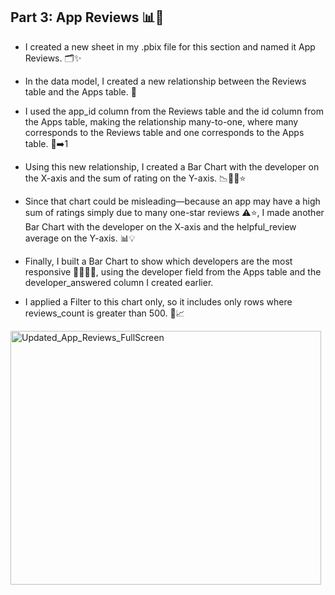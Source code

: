 ## Part 3: App Reviews 📊🔗  
- I created a new sheet in my .pbix file for this section and named it App Reviews. 🗂️✨  

- In the data model, I created a new relationship between the Reviews table and the Apps table. 🔄  
- I used the app_id column from the Reviews table and the id column from the Apps table, making the relationship many-to-one, where many corresponds to the Reviews table and one corresponds to the Apps table. 🔢➡️1  

- Using this new relationship, I created a Bar Chart with the developer on the X-axis and the sum of rating on the Y-axis. 📉👨‍💻⭐  

- Since that chart could be misleading—because an app may have a high sum of ratings simply due to many one-star reviews ⚠️⭐, I made another Bar Chart with the developer on the X-axis and the helpful_review average on the Y-axis. 📊💡  

- Finally, I built a Bar Chart to show which developers are the most responsive 🙋‍♂️🙋‍♀️, using the developer field from the Apps table and the developer_answered column I created earlier.  
- I applied a Filter to this chart only, so it includes only rows where reviews_count is greater than 500. 🎯📈

<img width="497" height="406" alt="Updated_App_Reviews_FullScreen" src="https://github.com/user-attachments/assets/43eed4dd-c41b-4326-9244-38c6234f640a" />

